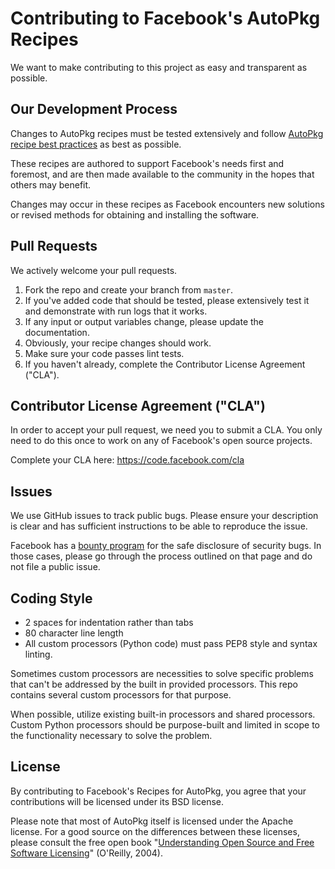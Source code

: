 # Contributing to Facebook's AutoPkg Recipes
We want to make contributing to this project as easy and transparent as
possible.

## Our Development Process
Changes to AutoPkg recipes must be tested extensively and follow [AutoPkg recipe best practices](https://github.com/autopkg/autopkg/wiki/Recipe-Writing-Guidelines) as best as possible. 

These recipes are authored to support Facebook's needs first and foremost, and are then made available to the community in the hopes that others may benefit. 

Changes may occur in these recipes as Facebook encounters new solutions or revised methods for obtaining and installing the software.

## Pull Requests
We actively welcome your pull requests.

1. Fork the repo and create your branch from `master`. 
2. If you've added code that should be tested, please extensively test it and demonstrate with run logs that it works.
3. If any input or output variables change, please update the documentation. 
4. Obviously, your recipe changes should work. 
5. Make sure your code passes lint tests.
6. If you haven't already, complete the Contributor License Agreement ("CLA").

## Contributor License Agreement ("CLA")
In order to accept your pull request, we need you to submit a CLA. You only need
to do this once to work on any of Facebook's open source projects.

Complete your CLA here: <https://code.facebook.com/cla>

## Issues  
We use GitHub issues to track public bugs. Please ensure your description is
clear and has sufficient instructions to be able to reproduce the issue.

Facebook has a [bounty program](https://www.facebook.com/whitehat/) for the safe
disclosure of security bugs. In those cases, please go through the process
outlined on that page and do not file a public issue.

## Coding Style  
* 2 spaces for indentation rather than tabs
* 80 character line length
* All custom processors (Python code) must pass PEP8 style and syntax linting.

Sometimes custom processors are necessities to solve specific problems that can't be addressed by the built in provided processors. This repo contains several custom processors for that purpose.  

When possible, utilize existing built-in processors and shared processors.  Custom Python processors should be purpose-built and limited in scope to the functionality necessary to solve the problem.

## License
By contributing to Facebook's Recipes for AutoPkg, you agree that your contributions will be licensed
under its BSD license.

Please note that most of AutoPkg itself is licensed under the Apache license. For a good source on the differences between these licenses, please consult the free open book "[Understanding Open Source and Free Software Licensing](http://www.oreilly.com/openbook/osfreesoft/)" (O'Reilly, 2004).